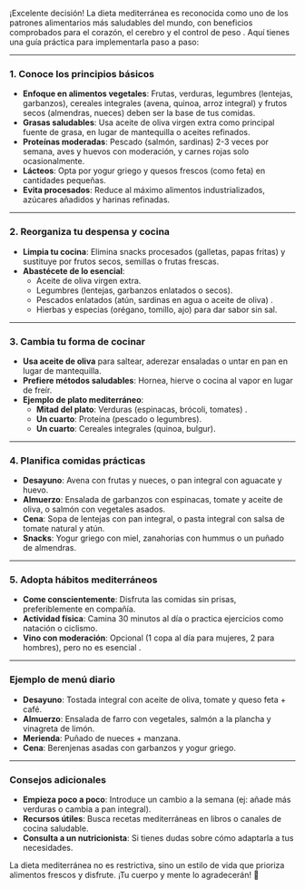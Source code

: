 ¡Excelente decisión! La dieta mediterránea es reconocida como uno de los patrones alimentarios más saludables del mundo, con beneficios comprobados para el corazón, el cerebro y el control de peso . Aquí tienes una guía práctica para implementarla paso a paso:

---

### **1. Conoce los principios básicos** 
- **Enfoque en alimentos vegetales**: Frutas, verduras, legumbres (lentejas, garbanzos), cereales integrales (avena, quinoa, arroz integral) y frutos secos (almendras, nueces) deben ser la base de tus comidas.
- **Grasas saludables**: Usa aceite de oliva virgen extra como principal fuente de grasa, en lugar de mantequilla o aceites refinados.
- **Proteínas moderadas**: Pescado (salmón, sardinas) 2-3 veces por semana, aves y huevos con moderación, y carnes rojas solo ocasionalmente.
- **Lácteos**: Opta por yogur griego y quesos frescos (como feta) en cantidades pequeñas.
- **Evita procesados**: Reduce al máximo alimentos industrializados, azúcares añadidos y harinas refinadas.

---

### **2. Reorganiza tu despensa y cocina** 
- **Limpia tu cocina**: Elimina snacks procesados (galletas, papas fritas) y sustituye por frutos secos, semillas o frutas frescas.
- **Abastécete de lo esencial**:
  - Aceite de oliva virgen extra.
  - Legumbres (lentejas, garbanzos enlatados o secos).
  - Pescados enlatados (atún, sardinas en agua o aceite de oliva) .
  - Hierbas y especias (orégano, tomillo, ajo) para dar sabor sin sal.

---

### **3. Cambia tu forma de cocinar** 
- **Usa aceite de oliva** para saltear, aderezar ensaladas o untar en pan en lugar de mantequilla.
- **Prefiere métodos saludables**: Hornea, hierve o cocina al vapor en lugar de freír.
- **Ejemplo de plato mediterráneo**: 
  - **Mitad del plato**: Verduras (espinacas, brócoli, tomates) .
  - **Un cuarto**: Proteína (pescado o legumbres).
  - **Un cuarto**: Cereales integrales (quinoa, bulgur).

---

### **4. Planifica comidas prácticas** 
- **Desayuno**: Avena con frutas y nueces, o pan integral con aguacate y huevo.
- **Almuerzo**: Ensalada de garbanzos con espinacas, tomate y aceite de oliva, o salmón con vegetales asados.
- **Cena**: Sopa de lentejas con pan integral, o pasta integral con salsa de tomate natural y atún.
- **Snacks**: Yogur griego con miel, zanahorias con hummus o un puñado de almendras.

---

### **5. Adopta hábitos mediterráneos** 
- **Come conscientemente**: Disfruta las comidas sin prisas, preferiblemente en compañía.
- **Actividad física**: Camina 30 minutos al día o practica ejercicios como natación o ciclismo.
- **Vino con moderación**: Opcional (1 copa al día para mujeres, 2 para hombres), pero no es esencial .

---

### **Ejemplo de menú diario** 
- **Desayuno**: Tostada integral con aceite de oliva, tomate y queso feta + café.
- **Almuerzo**: Ensalada de farro con vegetales, salmón a la plancha y vinagreta de limón.
- **Merienda**: Puñado de nueces + manzana.
- **Cena**: Berenjenas asadas con garbanzos y yogur griego.

---

### **Consejos adicionales** 
- **Empieza poco a poco**: Introduce un cambio a la semana (ej: añade más verduras o cambia a pan integral).
- **Recursos útiles**: Busca recetas mediterráneas en libros o canales de cocina saludable.
- **Consulta a un nutricionista**: Si tienes dudas sobre cómo adaptarla a tus necesidades.

La dieta mediterránea no es restrictiva, sino un estilo de vida que prioriza alimentos frescos y disfrute. ¡Tu cuerpo y mente lo agradecerán! 🌿